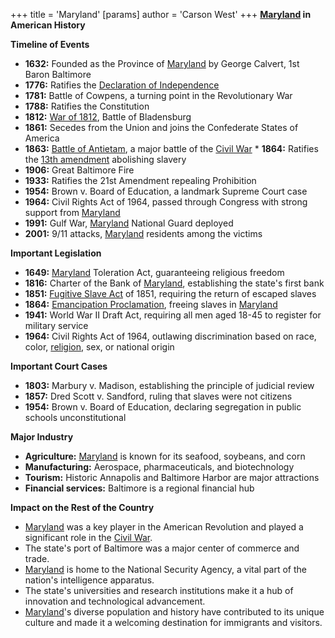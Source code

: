+++
 title = 'Maryland'
[params]
	author = 'Carson West'
+++
**[Maryland](./../maryland/) in American History**

**Timeline of Events**

* **1632:** Founded as the Province of [Maryland](./../maryland/) by George Calvert, 1st Baron Baltimore
* **1776:** Ratifies the [Declaration of Independence](./../declaration-of-independence/)
* **1781:** Battle of Cowpens, a turning point in the Revolutionary War
* **1788:** Ratifies the Constitution
* **1812:** [War of 1812](./../war-of-1812/), Battle of Bladensburg
* **1861:** Secedes from the Union and joins the Confederate States of America
* **1863:** [Battle of Antietam](./../battle-of-antietam/), a major battle of the [Civil War](./../civil-war/) * **1864:** Ratifies the [13th amendment](./../13th-amendment/) abolishing slavery
* **1906:** Great Baltimore Fire
* **1933:** Ratifies the 21st Amendment repealing Prohibition
* **1954:** Brown v. Board of Education, a landmark Supreme Court case
* **1964:** Civil Rights Act of 1964, passed through Congress with strong support from [Maryland](./../maryland/)
* **1991:** Gulf War, [Maryland](./../maryland/) National Guard deployed
* **2001:** 9/11 attacks, [Maryland](./../maryland/) residents among the victims

**Important Legislation**

* **1649:** [Maryland](./../maryland/) Toleration Act, guaranteeing religious freedom
* **1816:** Charter of the Bank of [Maryland](./../maryland/), establishing the state's first bank
* **1851:** [Fugitive Slave Act](./../fugitive-slave-act/) of 1851, requiring the return of escaped slaves
* **1864:** [Emancipation Proclamation](./../emancipation-proclamation/), freeing slaves in [Maryland](./../maryland/)
* **1941:** World War II Draft Act, requiring all men aged 18-45 to register for military service
* **1964:** Civil Rights Act of 1964, outlawing discrimination based on race, color, [religion](./../religion/), sex, or national origin

**Important Court Cases**

* **1803:** Marbury v. Madison, establishing the principle of judicial review
* **1857:** Dred Scott v. Sandford, ruling that slaves were not citizens
* **1954:** Brown v. Board of Education, declaring segregation in public schools unconstitutional

**Major Industry**

* **Agriculture:** [Maryland](./../maryland/) is known for its seafood, soybeans, and corn
* **Manufacturing:** Aerospace, pharmaceuticals, and biotechnology
* **Tourism:** Historic Annapolis and Baltimore Harbor are major attractions
* **Financial services:** Baltimore is a regional financial hub

**Impact on the Rest of the Country**

* [Maryland](./../maryland/) was a key player in the American Revolution and played a significant role in the [Civil War](./../civil-war/).
* The state's port of Baltimore was a major center of commerce and trade.
* [Maryland](./../maryland/) is home to the National Security Agency, a vital part of the nation's intelligence apparatus.
* The state's universities and research institutions make it a hub of innovation and technological advancement.
* [Maryland](./../maryland/)'s diverse population and history have contributed to its unique culture and made it a welcoming destination for immigrants and visitors.